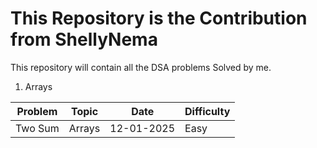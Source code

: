 # This Repository is the Contribution from ShellyNema

This repository will contain all the DSA problems Solved by me.


1. Arrays


| Problem      | Topic     | Date      | Difficulty |
|--------------|-----------|-----------|------------|
|Two Sum       |Arrays     |12-01-2025 |Easy        |